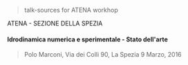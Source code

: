 > talk-sources for ATENA workhop

ATENA - SEZIONE DELLA SPEZIA

#### Idrodinamica numerica e sperimentale - Stato dell'arte

> Polo Marconi, Via dei Colli 90, La Spezia
> 9 Marzo, 2016
